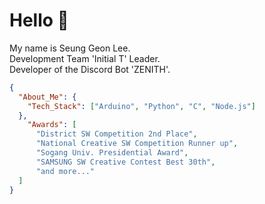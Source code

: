 # Hello 👋
My name is Seung Geon Lee.\
Development Team 'Initial T' Leader.\
Developer of the Discord Bot 'ZENITH'.

```json
{
  "About_Me": {
    "Tech_Stack": ["Arduino", "Python", "C", "Node.js"]
  },
    "Awards": [
      "District SW Competition 2nd Place",
      "National Creative SW Competition Runner up",
      "Sogang Univ. Presidential Award",
      "SAMSUNG SW Creative Contest Best 30th",
      "and more..."
  ]
}
```
